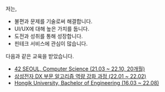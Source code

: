 저는,

* 불편과 문제를 기술로써 해결합니다.
* UI/UX에 대해 높은 가치를 둡니다.
* 도전과 성취를 통해 성장합니다.
* 핀테크 서비스에 관심이 많습니다.

다음과 같은 교육을 받았습니다.

* [42 SEOUL, Computer Science (21.03 ~ 22.10, 20개월)](https://github.com/24siefil/42SEOUL-42cursus) </br>
* [삼성전자 DX 부문 알고리즘 역량 강화 과정 (22.01 ~ 22.02)](https://github.com/24siefil/ProblemSolving) </br>
* [Hongik University, Bachelor of Engineering (16.03 ~ 22.08)](https://github.com/24siefil/ComputerScience)
